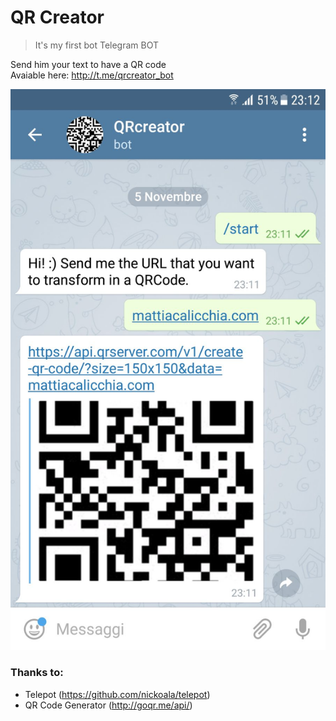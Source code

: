 # QR Creator
>It's my first bot Telegram BOT

Send him your text to have a QR code <br>
Avaiable here: http://t.me/qrcreator_bot

<img src="https://github.com/mattiacalicchia/qrcreator/blob/master/snapshot.jpeg?raw=true">

### Thanks to:
* Telepot (https://github.com/nickoala/telepot)
* QR Code Generator (http://goqr.me/api/)
